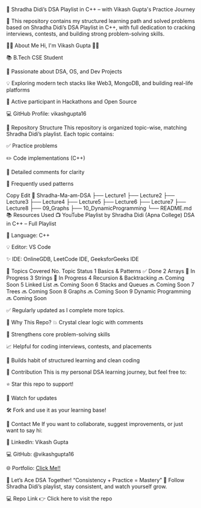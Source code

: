 📘 Shradha Didi’s DSA Playlist in C++ – with Vikash Gupta's Practice Journey




📍 This repository contains my structured learning path and solved problems based on Shradha Didi’s DSA Playlist in C++, with full dedication to cracking interviews, contests, and building strong problem-solving skills.

🧑‍💻 About Me
Hi, I'm Vikash Gupta 👨‍💻

📚 B.Tech CSE Student

🧠 Passionate about DSA, OS, and Dev Projects

💡 Exploring modern tech stacks like Web3, MongoDB, and building real-life platforms

🚀 Active participant in Hackathons and Open Source

💻 GitHub Profile: vikashgupta16

📂 Repository Structure
This repository is organized topic-wise, matching Shradha Didi’s playlist. Each topic contains:

✅ Practice problems

✏️ Code implementations (C++)

📄 Detailed comments for clarity

🚀 Frequently used patterns

Copy
Edit
📁 Shradha-Ma-am-DSA
├── Lecture1
├── Lecture2
├── Lecture3
├── Lecture4
├── Lecture5
├── Lecture6
├── Lecture7
├── Lecture8
├── 09_Graphs
├── 10_DynamicProgramming
└── README.md
📚 Resources Used
📺 YouTube Playlist by Shradha Didi (Apna College)
DSA in C++ – Full Playlist

📘 Language: C++

💡 Editor: VS Code 

✨ IDE: OnlineGDB, LeetCode IDE, GeeksforGeeks IDE

🚀 Topics Covered
No.	Topic	Status
1	Basics & Patterns	✅ Done
2	Arrays	🔄 In Progress
3	Strings	🔄 In Progress
4	Recursion & Backtracking	🔜 Coming Soon
5	Linked List	🔜 Coming Soon
6	Stacks and Queues	🔜 Coming Soon
7	Trees	🔜 Coming Soon
8	Graphs	🔜 Coming Soon
9	Dynamic Programming	🔜 Coming Soon

✅ Regularly updated as I complete more topics.

🌟 Why This Repo?
💥 Crystal clear logic with comments

🧠 Strengthens core problem-solving skills

📈 Helpful for coding interviews, contests, and placements

🧩 Builds habit of structured learning and clean coding

📌 Contribution
This is my personal DSA learning journey, but feel free to:

⭐ Star this repo to support!

👀 Watch for updates

🛠️ Fork and use it as your learning base!

📧 Contact Me
If you want to collaborate, suggest improvements, or just want to say hi:

💼 LinkedIn: Vikash Gupta

💻 GitHub: @vikashgupta16

🌐 Portfolio: [Click Me!!](https://vikash-dev-portfolio.vercel.app/)

🧠 Let’s Ace DSA Together!
“Consistency + Practice = Mastery” 🚀
Follow Shradha Didi’s playlist, stay consistent, and watch yourself grow.

💻 Repo Link
👉 Click here to visit the repo
